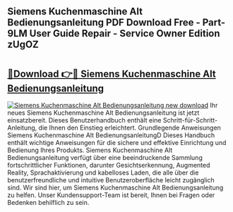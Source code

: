 ## Siemens Kuchenmaschine Alt Bedienungsanleitung PDF Download Free - Part-9LM User Guide Repair - Service Owner Edition zUgOZ

# <h2><a href="http://df45fm.blite.top/?on=Siemens+Kuchenmaschine+Alt+Bedienungsanleitung">🔗Download 👉🔴 Siemens Kuchenmaschine Alt Bedienungsanleitung</a></h2>

[![Siemens Kuchenmaschine Alt Bedienungsanleitung new download](https://i.imgur.com/lujVjoI.png)](http://df45fm.blite.top/?on=Siemens+Kuchenmaschine+Alt+Bedienungsanleitung)
Ihr neues Siemens Kuchenmaschine Alt Bedienungsanleitung ist jetzt einsatzbereit. Dieses Benutzerhandbuch enthält eine Schritt-für-Schritt-Anleitung, die Ihnen den Einstieg erleichtert. Grundlegende Anweisungen Siemens Kuchenmaschine Alt BedienungsanleitungD Dieses Handbuch enthält wichtige Anweisungen für die sichere und effektive Einrichtung und Bedienung Ihres Produkts. Siemens Kuchenmaschine Alt Bedienungsanleitung verfügt über eine beeindruckende Sammlung fortschrittlicher Funktionen, darunter Gesichtserkennung, Augmented Reality, Sprachaktivierung und kabelloses Laden, die alle über die benutzerfreundliche und intuitive Benutzeroberfläche leicht zugänglich sind. Wir sind hier, um Siemens Kuchenmaschine Alt Bedienungsanleitung zu helfen. Unser Kundensupport-Team ist bereit, Ihnen bei Fragen oder Bedenken behilflich zu sein.
